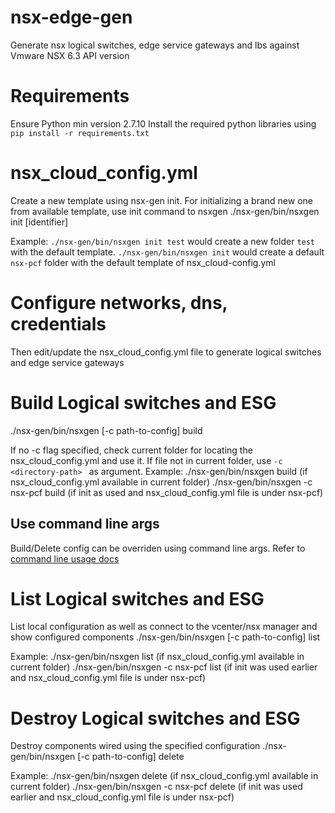 # nsx-edge-gen

Generate nsx logical switches, edge service gateways and lbs against Vmware NSX 6.3 API version

# Requirements
Ensure Python min version 2.7.10
Install the required python libraries using `pip install -r requirements.txt`

# nsx_cloud_config.yml
Create a new template using nsx-gen init.
For initializing a brand new one from available template, use init command to nsxgen
./nsx-gen/bin/nsxgen init [identifier]

Example: 
`./nsx-gen/bin/nsxgen init test` would create a new folder `test` with the default template.
 `./nsx-gen/bin/nsxgen init` would create a default `nsx-pcf` folder with the default template of nsx_cloud-config.yml

# Configure networks, dns, credentials
Then edit/update the nsx_cloud_config.yml file to generate logical switches and edge service gateways

# Build Logical switches and ESG
./nsx-gen/bin/nsxgen [-c path-to-config] build 

If no -c flag specified, check current folder for locating the nsx_cloud_config.yml and use it.
If file not in current folder, use `-c <directory-path> ` as argument.
Example:
./nsx-gen/bin/nsxgen build            (if nsx_cloud_config.yml available in current folder)
./nsx-gen/bin/nsxgen -c nsx-pcf build (if init as used and nsx_cloud_config.yml file is under nsx-pcf)

## Use command line args
Build/Delete config can be overriden using command line args.
Refer to [command line usage docs][]

# List Logical switches and ESG
List local configuration as well as connect to the vcenter/nsx manager and show configured components
./nsx-gen/bin/nsxgen [-c path-to-config] list

Example:
./nsx-gen/bin/nsxgen list            (if nsx_cloud_config.yml available in current folder)
./nsx-gen/bin/nsxgen -c nsx-pcf list (if init was used earlier and nsx_cloud_config.yml file is under nsx-pcf)


# Destroy Logical switches and ESG
Destroy components wired using the specified configuration
./nsx-gen/bin/nsxgen [-c path-to-config] delete

Example:
./nsx-gen/bin/nsxgen delete            (if nsx_cloud_config.yml available in current folder)
./nsx-gen/bin/nsxgen -c nsx-pcf delete (if init was used earlier and nsx_cloud_config.yml file is under nsx-pcf)

[command line usage docs]: docs/usage.md
